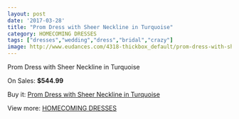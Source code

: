 ```yaml
---
layout: post
date: '2017-03-28'
title: "Prom Dress with Sheer Neckline in Turquoise"
category: HOMECOMING DRESSES
tags: ["dresses","wedding","dress","bridal","crazy"]
image: http://www.eudances.com/4318-thickbox_default/prom-dress-with-sheer-neckline-in-turquoise.jpg
---
```

Prom Dress with Sheer Neckline in Turquoise

On Sales: **$544.99**
<a href="https://www.eudances.com/en/homecoming-dresses/1435-prom-dress-with-sheer-neckline-in-turquoise.html"><amp-img layout="responsive" width="600" height="600" src="//www.eudances.com/4318-thickbox_default/prom-dress-with-sheer-neckline-in-turquoise.jpg" alt="Prom Dress with Sheer Neckline in Turquoise 0" /></a>
<a href="https://www.eudances.com/en/homecoming-dresses/1435-prom-dress-with-sheer-neckline-in-turquoise.html"><amp-img layout="responsive" width="600" height="600" src="//www.eudances.com/4319-thickbox_default/prom-dress-with-sheer-neckline-in-turquoise.jpg" alt="Prom Dress with Sheer Neckline in Turquoise 1" /></a>

Buy it: [Prom Dress with Sheer Neckline in Turquoise](https://www.eudances.com/en/homecoming-dresses/1435-prom-dress-with-sheer-neckline-in-turquoise.html "Prom Dress with Sheer Neckline in Turquoise")

View more: [HOMECOMING DRESSES](https://www.eudances.com/en/15-homecoming-dresses "HOMECOMING DRESSES")
